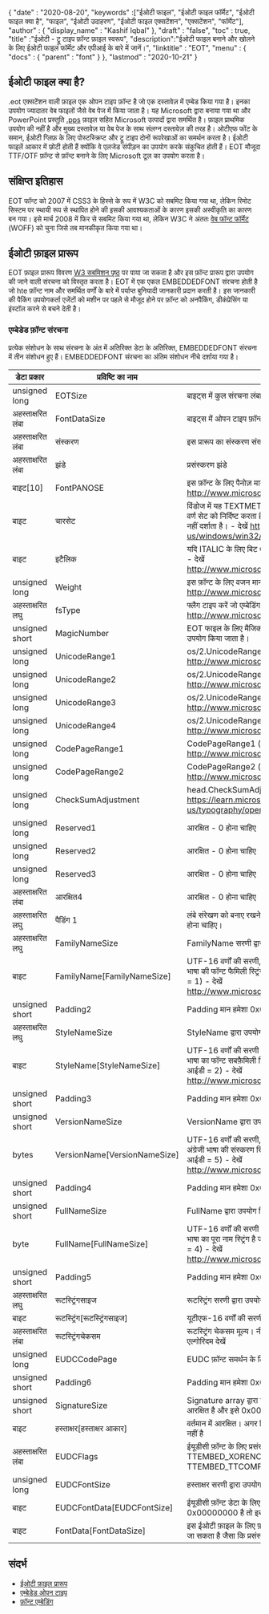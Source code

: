 {
  "date" : "2020-08-20",
  "keywords" :["ईओटी फाइल", "ईओटी फाइल फॉर्मेट", "ईओटी फाइल क्या है", "फाइल", "ईओटी उदाहरण", "ईओटी फाइल एक्सटेंशन", "एक्सटेंशन", "फॉर्मेट"],
  "author" : {
    "display_name" : "Kashif Iqbal"
},
  "draft" : "false",
  "toc" : true,
  "title" :"ईओटी - ट्रू टाइप फ़ॉन्ट फ़ाइल स्वरूप",
  "description":"ईओटी फाइल बनाने और खोलने के लिए ईओटी फाइल फॉर्मेट और एपीआई के बारे में जानें।",
  "linktitle" : "EOT",
  "menu" : {
    "docs" : {
      "parent" : "font"
}
},
  "lastmod" : "2020-10-21"
}

## ईओटी फाइल क्या है?

.eot एक्सटेंशन वाली फ़ाइल एक ओपन टाइप फ़ॉन्ट है जो एक दस्तावेज़ में एम्बेड किया गया है। इनका उपयोग ज्यादातर वेब फाइलों जैसे वेब पेज में किया जाता है। यह Microsoft द्वारा बनाया गया था और PowerPoint प्रस्तुति [.pps](/hi/presentation/pps) फ़ाइल सहित Microsoft उत्पादों द्वारा समर्थित है। फ़ाइल प्राथमिक उपयोग की नहीं है और मुख्य दस्तावेज़ या वेब पेज के साथ संलग्न दस्तावेज़ की तरह है। ओटीएफ फोंट के समान, ईओटी ग्लिफ़ के लिए पोस्टस्क्रिप्ट और ट्रू टाइप दोनों रूपरेखाओं का समर्थन करता है। ईओटी फाइलें आकार में छोटी होती हैं क्योंकि वे एलजेड संपीड़न का उपयोग करके संकुचित होती हैं। EOT मौजूदा TTF/OTF फ़ॉन्ट से फ़ॉन्ट बनाने के लिए Microsoft टूल का उपयोग करता है।

## संक्षिप्त इतिहास

EOT फॉन्ट को 2007 में CSS3 के हिस्से के रूप में W3C को सबमिट किया गया था, लेकिन रिमोट सिस्टम पर स्थायी रूप से स्थापित होने की इसकी आवश्यकताओं के कारण इसकी अस्वीकृति का कारण बन गया। इसे मार्च 2008 में फिर से सबमिट किया गया था, लेकिन W3C ने अंततः [वेब फॉन्ट फॉर्मेट](/hi/font/woff/) (WOFF) को चुना जिसे तब मानकीकृत किया गया था।

## ईओटी फ़ाइल प्रारूप

EOT फ़ाइल प्रारूप विवरण [W3 सबमिशन पृष्ठ](https://www.w3.org/Submission/EOT/#FileFormat) पर पाया जा सकता है और इस फ़ॉन्ट प्रारूप द्वारा उपयोग की जाने वाली संरचना को विस्तृत करता है। EOT में एक एकल EMBEDDEDFONT संरचना होती है जो hte फ़ॉन्ट नाम और समर्थित वर्णों के बारे में पर्याप्त बुनियादी जानकारी प्रदान करती है। इस जानकारी की पैकिंग उपयोगकर्ता एजेंटों को मशीन पर पहले से मौजूद होने पर फ़ॉन्ट को अनपैकिंग, डीकंप्रेसिंग या इंस्टॉल करने से बचने देती है।

### एम्बेडेड फ़ॉन्ट संरचना
प्रत्येक संशोधन के साथ संरचना के अंत में अतिरिक्त डेटा के अतिरिक्त, EMBEDDEDFONT संरचना में तीन संशोधन हुए हैं। EMBEDDEDFONT संरचना का अंतिम संशोधन नीचे दर्शाया गया है।

|डेटा प्रकार|प्रविष्टि का नाम|विवरण|
---|---|---|
|unsigned long|EOTSize|बाइट्स में कुल संरचना लंबाई (स्ट्रिंग और फ़ॉन्ट डेटा सहित)|
|अहस्ताक्षरित लंबा|FontDataSize|बाइट्स में ओपन टाइप फ़ॉन्ट (FontData) की लंबाई|
|अहस्ताक्षरित लंबा|संस्करण|इस प्रारूप का संस्करण संख्या - 0x00020002|
|अहस्ताक्षरित लंबा|झंडे|प्रसंस्करण झंडे|
|बाइट[10]|FontPANOSE|इस फ़ॉन्ट के लिए पैनोज़ मान - देखें http://www.microsoft.com/typography/otspec/os2.htm#pan|
|बाइट|चारसेट|विंडोज में यह TEXTMETRIC.tmCharSet से लिया गया है। यह मान फ़ॉन्ट के वर्ण सेट को निर्दिष्ट करता है। DEFAULT_CHARSET (0x01) कोई वरीयता नहीं दर्शाता है। - देखें https://learn.microsoft.com/en-us/windows/win32/api/wingdi/ns-wingdi-textmetrica|
|बाइट|इटैलिक|यदि ITALIC के लिए बिट OS/2.fsSelection में सेट है, तो मान 0x01 होगा - देखें http://www.microsoft.com/typography/otspec/os2.htm#fss|
|unsigned long|Weight|इस फ़ॉन्ट के लिए वजन मान - देखें http://www.microsoft.com/typography/otspec/os2.htm#wtc|
|अहस्ताक्षरित लघु|fsType|फ्लैग टाइप करें जो एम्बेडिंग अनुमतियों के बारे में जानकारी प्रदान करते हैं - देखें http://www.microsoft.com/typography/otspec/os2.htm#fst|
|unsigned short|MagicNumber|EOT फाइल के लिए मैजिक नंबर - 0x504C। डेटा भ्रष्टाचार की जांच के लिए उपयोग किया जाता है।|
|unsigned long|UnicodeRange1|os/2.UnicodeRange1 (बिट्स 0-31) - देखें http://www.microsoft.com/typography/otspec/os2.htm#ur|
|unsigned long|UnicodeRange2|os/2.UnicodeRange2 (बिट्स 32-63) - देखें http://www.microsoft.com/typography/otspec/os2.htm#ur|
|unsigned long|UnicodeRange3|os/2.UnicodeRange3 (बिट्स 64-95) - देखें http://www.microsoft.com/typography/otspec/os2.htm#ur|
|unsigned long|UnicodeRange4|os/2.UnicodeRange4 (बिट्स 96-127) - देखें http://www.microsoft.com/typography/otspec/os2.htm#ur|
|unsigned long|CodePageRange1|CodePageRange1 (बिट्स 0-31) - देखें http://www.microsoft.com/typography/otspec/os2.htm#cpr|
|unsigned long|CodePageRange2|CodePageRange2 (बिट्स 32-63) - देखें http://www.microsoft.com/typography/otspec/os2.htm#cpr|
|unsigned long|CheckSumAdjustment|head.CheckSumAdjustment - देखें https://learn.microsoft.com/en-us/typography/opentype/spec/head|
|unsigned long|Reserved1|आरक्षित - 0 होना चाहिए|
|unsigned long|Reserved2|आरक्षित - 0 होना चाहिए|
|unsigned long|Reserved3|आरक्षित - 0 होना चाहिए|
|अहस्ताक्षरित लंबा|आरक्षित4|आरक्षित - 0 होना चाहिए|
| अहस्ताक्षरित लघु | पैडिंग 1 | लंबे संरेखण को बनाए रखने के लिए पैडिंग। पैडिंग मान हमेशा 0x0000 पर सेट होना चाहिए।|
|अहस्ताक्षरित लघु|FamilyNameSize|FamilyName सरणी द्वारा उपयोग किए जाने वाले बाइट्स की संख्या|
|बाइट|FamilyName[FamilyNameSize]|UTF-16 वर्णों की सरणी, FamilyNameSize बाइट्स की लंबाई। यह अंग्रेजी भाषा की फॉन्ट फैमिली स्ट्रिंग है जो फॉन्ट की नेम टेबल में पाई जाती है (नाम आईडी = 1) - देखें http://www.microsoft.com/typography/otspec/name.htm|
|unsigned short|Padding2|Padding मान हमेशा 0x0000 पर सेट होना चाहिए।
|अहस्ताक्षरित लघु|StyleNameSize|StyleName द्वारा उपयोग किए गए बाइट्स की संख्या|
|बाइट|StyleName[StyleNameSize]|UTF-16 वर्णों की सरणी StyleNameSize बाइट्स की लंबाई है। यह अंग्रेजी भाषा का फॉन्ट सबफ़ैमिली स्ट्रिंग है जो फ़ॉन्ट की नाम तालिका में पाया जाता है (नाम आईडी = 2) - देखें http://www.microsoft.com/typography/otspec/name.htm|
|unsigned short|Padding3|Padding मान हमेशा 0x0000 पर सेट होना चाहिए।
|unsigned short|VersionNameSize|VersionName द्वारा उपयोग किए गए बाइट्स की संख्या|
|bytes|VersionName[VersionNameSize]|UTF-16 वर्णों की सरणी, VersionNameSize बाइट्स की लंबाई। यह अंग्रेजी भाषा की संस्करण स्ट्रिंग है जो फ़ॉन्ट की नाम तालिका में पाई जाती है (नाम आईडी = 5) - देखें http://www.microsoft.com/typography/otspec/name.htm|
|unsigned short|Padding4|Padding मान हमेशा 0x0000 पर सेट होना चाहिए।
|unsigned short|FullNameSize|FullName द्वारा उपयोग किए गए बाइट्स की संख्या|
|byte|FullName[FullNameSize]|UTF-16 वर्णों की सरणी FullNameSize बाइट्स की लंबाई है। यह अंग्रेजी भाषा का पूरा नाम स्ट्रिंग है जो फ़ॉन्ट की नाम तालिका में पाया जाता है (नाम आईडी = 4) - देखें http://www.microsoft.com/typography/otspec/name.htm|
|unsigned short|Padding5|Padding मान हमेशा 0x0000 पर सेट होना चाहिए।
|अहस्ताक्षरित लघु|रूटस्ट्रिंगसाइज|रूटस्ट्रिंग सरणी द्वारा उपयोग किए जाने वाले बाइट्स की संख्या|
|बाइट|रूटस्ट्रिंग[रूटस्ट्रिंगसाइज]|यूटीएफ-16 वर्णों की सरणी रूटस्ट्रिंगसाइज बाइट्स की लंबाई।
|अहस्ताक्षरित लंबा|रूटस्ट्रिंगचेकसम|रूटस्ट्रिंग चेकसम मूल्य। नीचे रूटस्ट्रिंगचेकसम को संसाधित करने के लिए एल्गोरिदम देखें
|unsigned long|EUDCCodePage|EUDC फ़ॉन्ट समर्थन के लिए आवश्यक कोडपेज मान।|
|unsigned short|Padding6|Padding मान हमेशा 0x0000 पर सेट होना चाहिए।
|unsigned short|SignatureSize|Signature array द्वारा उपयोग किए जाने वाले बाइट्स की संख्या। वर्तमान में आरक्षित है और इसे 0x0000 पर सेट किया जाना चाहिए
|बाइट|हस्ताक्षर[हस्ताक्षर आकार]|वर्तमान में आरक्षित। अगर सिग्नेचर साइज 0x0000 है तो इस ऐरे की कोई लंबाई नहीं है
|अहस्ताक्षरित लंबा|EUDCFlags|ईयूडीसी फ़ॉन्ट के लिए प्रसंस्करण झंडे। विशिष्ट मान TTEMBED_XORENCRYPTDATA और TTEMBED_TTCOMPRESSED हो सकते हैं।
|unsigned long|EUDCFontSize|हस्ताक्षर सरणी द्वारा उपयोग किए गए बाइट्स की संख्या।|
|बाइट|EUDCFontData[EUDCFontSize]|ईयूडीसी फ़ॉन्ट डेटा के लिए प्रयुक्त बाइट्स की संख्या। यदि EUDCFontSize 0x00000000 है तो इस सरणी की कोई लंबाई नहीं है
|बाइट|FontData[FontDataSize]|इस ईओटी फ़ाइल के लिए फ़ॉन्ट डेटा। डेटा को संपीड़ित या XOR एन्क्रिप्टेड किया जा सकता है जैसा कि प्रसंस्करण झंडे द्वारा इंगित किया गया है

## संदर्भ

* [ईओटी फ़ाइल प्रारूप](https://www.w3.org/Submission/EOT/)
* [एम्बेडेड ओपन टाइप](https://en.wikipedia.org/wiki/Embedded_OpenType)
* [फ़ॉन्ट एम्बेडिंग](https://en.wikipedia.org/wiki/Font_embedding)

